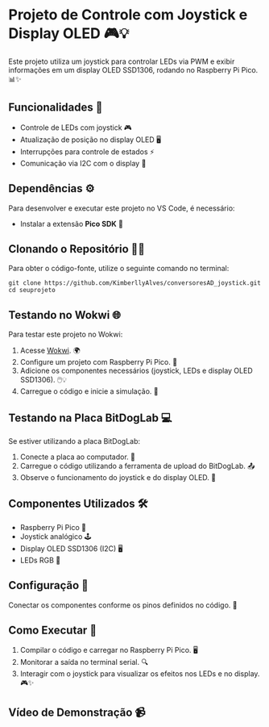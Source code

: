 # Projeto de Controle com Joystick e Display OLED 🎮💡

Este projeto utiliza um joystick para controlar LEDs via PWM e exibir informações em um display OLED SSD1306, rodando no Raspberry Pi Pico. 📊✨

## Funcionalidades 🔧
- Controle de LEDs com joystick 🎮
- Atualização de posição no display OLED 🖥️
- Interrupções para controle de estados ⚡
- Comunicação via I2C com o display 🔌

## Dependências ⚙️
Para desenvolver e executar este projeto no VS Code, é necessário:
- Instalar a extensão **Pico SDK** 🔧
  
## Clonando o Repositório 🧑‍💻
Para obter o código-fonte, utilize o seguinte comando no terminal:
```
git clone https://github.com/KimberllyAlves/conversoresAD_joystick.git
cd seuprojeto
```

## Testando no Wokwi 🌐
Para testar este projeto no Wokwi:
1. Acesse [Wokwi](https://wokwi.com/). 🌍
2. Configure um projeto com Raspberry Pi Pico. 🔧
3. Adicione os componentes necessários (joystick, LEDs e display OLED SSD1306). 🖱️💡
4. Carregue o código e inicie a simulação. 🚀

## Testando na Placa BitDogLab 💻
Se estiver utilizando a placa BitDogLab:
1. Conecte a placa ao computador. 🔌
2. Carregue o código utilizando a ferramenta de upload do BitDogLab. 📤
3. Observe o funcionamento do joystick e do display OLED. 👀

## Componentes Utilizados 🛠️
- Raspberry Pi Pico 🧩
- Joystick analógico 🕹️
- Display OLED SSD1306 (I2C) 🖥️
- LEDs RGB 🌈

## Configuração 📐
Conectar os componentes conforme os pinos definidos no código. 📍

## Como Executar 🚀
1. Compilar o código e carregar no Raspberry Pi Pico. 🖥️
2. Monitorar a saída no terminal serial. 🔍
3. Interagir com o joystick para visualizar os efeitos nos LEDs e no display. 🎮✨

## Vídeo de Demonstração 📹

